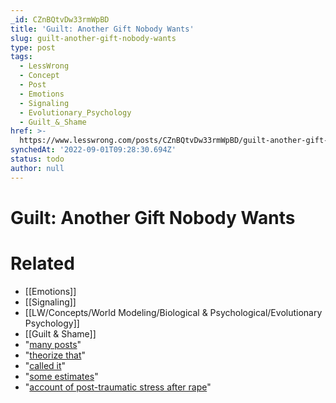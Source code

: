 ```yaml
---
_id: CZnBQtvDw33rmWpBD
title: 'Guilt: Another Gift Nobody Wants'
slug: guilt-another-gift-nobody-wants
type: post
tags:
  - LessWrong
  - Concept
  - Post
  - Emotions
  - Signaling
  - Evolutionary_Psychology
  - Guilt_&_Shame
href: >-
  https://www.lesswrong.com/posts/CZnBQtvDw33rmWpBD/guilt-another-gift-nobody-wants
synchedAt: '2022-09-01T09:28:30.694Z'
status: todo
author: null
---
```


# Guilt: Another Gift Nobody Wants


# Related

- [[Emotions]]
- [[Signaling]]
- [[LW/Concepts/World Modeling/Biological & Psychological/Evolutionary Psychology]]
- [[Guilt & Shame]]
- "[many posts](http://wiki.lesswrong.com/wiki/Evolutionary_psychology)"
- "[theorize that](http://www.psych.ucsb.edu/research/cep/emotion.html)"
- "[called it](http://www.amazon.com/Pain-Nobody-Paul-W-Brand/dp/0310616786)"
- "[some estimates](http://www.economist.com/node/10278703)"
- "[account of post-traumatic stress after rape](http://books.google.com/books?id=xH6v-nB6EegC&lpg=PA96&ots=Q2FNixrDci&dq=thornhill%20psychological%20adaptation%20women&pg=PA86#v=onepage&q=thornhill%20psychological%20adaptation%20women&f=false)"